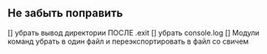 ## Не забыть поправить

[] убрать вывод директории ПОСЛЕ .exit
[] убрать console.log 
[] Модули команд убрать в один файл и переэкспортировать в файл со свичем